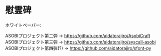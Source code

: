 # 慰霊碑

ホワイトペーパー: [ ](Whitepaper.pdf)

ASOBIプロジェクト第二弾 -> <https://github.com/aidatorajiro/AsobiCraft>  
ASOBIプロジェクト第三弾 -> <https://github.com/aidatorajiro/syscall-asobi>  
ASOBIプロジェクト第四弾(?) -> <https://github.com/aidatorajiro/sfont-py>
